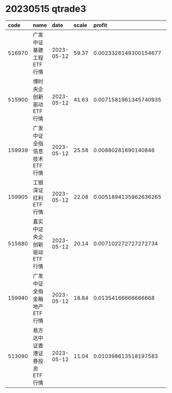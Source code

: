 
# 20230515 qtrade3
 | code | name | date | scale | profit | pattern | success_rate | success_cnt | fund_cnt | 
 | :----- | :----- | :----- | :----- | :----- | :----- | :----- | :----- | :----- | 
 | 516970 | 广发中证基建工程ETF行情 | 2023-05-12 | 59.37 | 0.0023328149300154677 | 00001***** | 0.8461538461538461 | 11 | 13 | 
 | 515900 | 博时央企创新驱动ETF行情 | 2023-05-12 | 41.63 | 0.0071581961345740935 | 00001***** | 0.84 | 21 | 25 | 
 | 159939 | 广发中证全指信息技术ETF行情 | 2023-05-12 | 25.58 | 0.00880281690140846 | 00001001** | 0.8333333333333334 | 10 | 12 | 
 | 159905 | 工银深证红利ETF行情 | 2023-05-12 | 22.08 | 0.0051894135962636265 | 00001001** | 0.9285714285714286 | 13 | 14 | 
 | 515680 | 嘉实中证央企创新驱动ETF行情 | 2023-05-12 | 20.14 | 0.007102272727272734 | 0000101*** | 0.9166666666666666 | 11 | 12 | 
 | 159940 | 广发中证全指金融地产ETF行情 | 2023-05-12 | 18.84 | 0.01354166666666668 | 0000111*** | 0.8823529411764706 | 15 | 17 | 
 | 513090 | 易方达中证香港证券投资ETF行情 | 2023-05-12 | 11.04 | 0.010398613518197583 | 000111**** | 0.8333333333333334 | 10 | 12 | 
